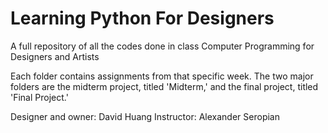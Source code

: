 # Learning Python For Designers
A full repository of all the codes done in class Computer Programming for Designers and Artists

Each folder contains assignments from that specific week. The two major folders are the midterm project, titled 'Midterm,' and the final project, titled 'Final Project.'

Designer and owner: David Huang
Instructor: Alexander Seropian
